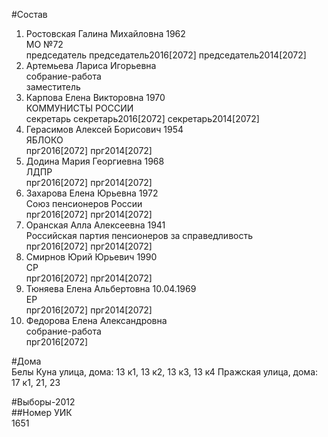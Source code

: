 #Состав  
1. Ростовская Галина Михайловна 1962  
    МО №72  
    председатель председатель2016[2072] председатель2014[2072]  
2. Артемьева Лариса Игорьевна  
    собрание-работа  
    заместитель  
3. Карпова Елена Викторовна 1970  
    КОММУНИСТЫ РОССИИ  
    секретарь секретарь2016[2072] секретарь2014[2072]  
4. Герасимов Алексей Борисович 1954  
    ЯБЛОКО  
    прг2016[2072] прг2014[2072]  
5. Додина Мария Георгиевна 1968  
    ЛДПР  
    прг2016[2072] прг2014[2072]  
6. Захарова Елена Юрьевна 1972  
    Союз пенсионеров России  
    прг2016[2072] прг2014[2072]  
7. Оранская Алла Алексеевна 1941  
    Российская партия пенсионеров за справедливость  
    прг2016[2072] прг2014[2072]  
8. Смирнов Юрий Юрьевич 1990  
    СР  
    прг2016[2072] прг2014[2072]  
9. Тюняева Елена Альбертовна 10.04.1969  
    ЕР  
    прг2016[2072] прг2014[2072]  
10. Федорова Елена Александровна  
    собрание-работа  
    прг2016[2072]  
  
#Дома  
Белы Куна улица, дома: 13 к1, 13 к2, 13 к3, 13 к4 Пражская улица, дома: 17 к1, 21, 23  
  
#Выборы-2012  
##Номер УИК  
1651  
